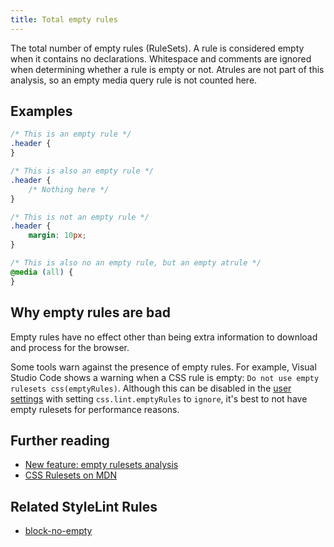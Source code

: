 ```yaml
---
title: Total empty rules
---
```


The total number of empty rules (RuleSets). A rule is considered empty when it contains no declarations. Whitespace and comments are ignored when determining whether a rule is empty or not. Atrules are not part of this analysis, so an empty media query rule is not counted here.

## Examples

```css
/* This is an empty rule */
.header {
}

/* This is also an empty rule */
.header {
	/* Nothing here */
}

/* This is not an empty rule */
.header {
	margin: 10px;
}

/* This is also no an empty rule, but an empty atrule */
@media (all) {
}
```

## Why empty rules are bad

Empty rules have no effect other than being extra information to download and process for the browser.

Some tools warn against the presence of empty rules. For example, Visual Studio Code shows a warning when a CSS rule is empty: `Do not use empty rulesets css(emptyRules)`. Although this can be disabled in the [user settings](https://code.visualstudio.com/docs/getstarted/settings) with setting `css.lint.emptyRules` to `ignore`, it's best to not have empty rulesets for performance reasons.

## Further reading

- [New feature: empty rulesets analysis](/blog/new-feature-empty-rulesets-analysis)
- [CSS Rulesets on MDN](https://developer.mozilla.org/en-US/docs/Web/CSS/Syntax#CSS_rulesets)

## Related StyleLint Rules

- [block-no-empty](https://stylelint.io/user-guide/rules/block-no-empty)
